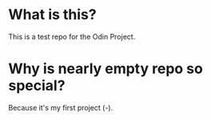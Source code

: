 # What is this?
This is a test repo for the Odin Project.

# Why is nearly empty repo so special?
Because it's my first project (*-*).
